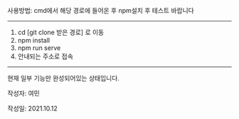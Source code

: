 사용방법: 
cmd에서 해당 경로에 들어온 후 npm설치 후 테스트 바랍니다

----------------------------------------------------------
1. cd [git clone 받은 경로] 로 이동
2. npm install
3. npm run serve
4. 안내되는 주소로 접속
----------------------------------------------------------

현재 일부 기능만 완성되어있는 상태입니다.

작성자: 여민

작성일: 2021.10.12
